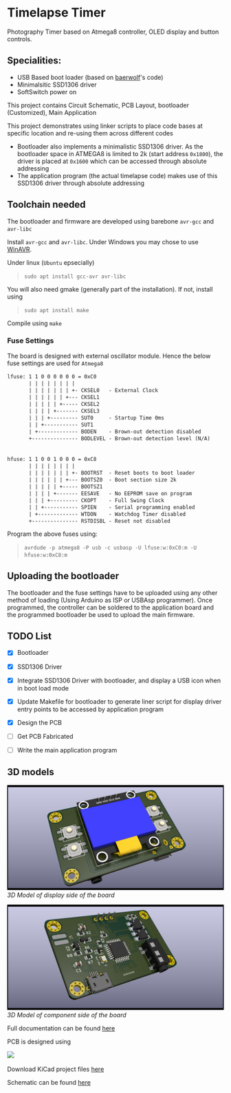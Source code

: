 # Timelapse Timer

Photography Timer based on Atmega8 controller,  OLED display and button controls.

## Specialities:

* USB Based boot loader (based on [baerwolf](https://github.com/baerwolf/USBaspLoader)'s code)
* Minimalsitic SSD1306 driver
* SoftSwitch power on

This project contains Circuit Schematic, PCB Layout, bootloader (Customized), Main Application

This project demonstrates using linker scripts to place code bases at specific location and re-using them across different codes
* Bootloader also implements a minimalistic SSD1306 driver. As the bootloader space in ATMEGA8 is limited to 2k (start address `0x1800`), the driver is placed at `0x1600` which can be accessed through absolute addressing
* The application program (the actual timelapse code) makes use of this SSD1306 driver through absolute addressing

## Toolchain needed
The bootloader and firmware are developed using barebone `avr-gcc` and `avr-libc`

Install `avr-gcc` and `avr-libc`. Under Windows you may chose to use [WinAVR](http://winavr.sourceforge.net/).

Under linux (`Ubuntu` epsecially)
> `sudo apt install gcc-avr avr-libc`

You will also need gmake (generally part of the installation). If not, install using
> `sudo apt install make`

Compile using `make`

### Fuse Settings
The board is designed with external oscillator module. Hence the below fuse settings are used for `Atmega8`

```
lfuse: 1 1 0 0 0 0 0 0 = 0xC0
       | | | | | | | |
       | | | | | | | +- CKSEL0   - External Clock
       | | | | | | +--- CKSEL1
       | | | | | +----- CKSEL2
       | | | | +------- CKSEL3
       | | | +--------- SUT0     - Startup Time 0ms
       | | +----------- SUT1
       | +------------- BODEN    - Brown-out detection disabled
       +--------------- BODLEVEL - Brown-out detection level (N/A)


hfuse: 1 1 0 0 1 0 0 0 = 0xC8
       | | | | | | | |
       | | | | | | | +- BOOTRST  - Reset boots to boot loader
       | | | | | | +--- BOOTSZ0  - Boot section size 2k
       | | | | | +----- BOOTSZ1
       | | | | +------- EESAVE   - No EEPROM save on program
       | | | +--------- CKOPT    - Full Swing Clock
       | | +----------- SPIEN    - Serial programming enabled
       | +------------- WTDON    - Watchdog Timer disabled
       +--------------- RSTDISBL - Reset not disabled
```
Program the above fuses using:

> `avrdude -p atmega8 -P usb -c usbasp -U lfuse:w:0xC0:m -U hfuse:w:0xC8:m`

## Uploading the bootloader
The bootloader and the fuse settings have to be uploaded using any other method of loading (Using Arduino as ISP or USBAsp programmer). Once programmed, the controller can be soldered to the application board and the programmed bootloader be used to upload the main firmware.

## TODO List

- [x] Bootloader
- [x] SSD1306 Driver
- [x] Integrate SSD1306 Driver with bootloader, and display a USB icon when in boot load mode
- [x] Update Makefile for bootloader to generate liner script for display driver entry points to be accessed by application program
- [x] Design the PCB
- [ ] Get PCB Fabricated
- [ ] Write the main application program


## 3D models
![Component Side](board/documentation/3d/timelapse-disp.png?raw=true)
*3D Model of display side of the board*

![Component Side](board/documentation/3d/timelapse-comp.png?raw=true)
*3D Model of component side of the board*

Full documentation can be found [here](https://raw.githack.com/velechit/timelapse/main/board/documentation/index.html)


PCB is designed using 

[![](https://www.kicad.org/img/kicad_logo_small.png)](https://www.kicad.org)

Download KiCad project files [here](board/timelapse.zip?raw=true)

Schematic can be found [here](board/schematic.pdf?raw=true)
